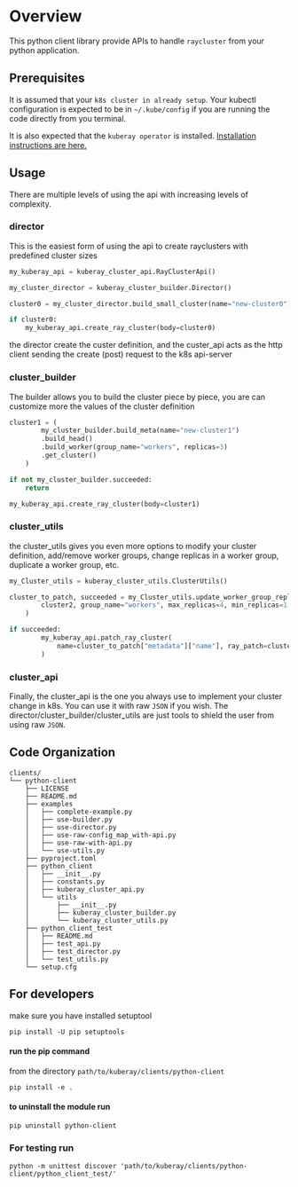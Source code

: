 # Overview

This python client library provide APIs to handle `raycluster` from your python application.

## Prerequisites

It is assumed that your `k8s cluster in already setup`. Your kubectl configuration is expected to be in  `~/.kube/config` if you are running the code directly from you terminal.

It is also expected that the `kuberay operator` is installed. [Installation instructions are here.](https://github.com/ray-project/kuberay#quick-start)

## Usage

There are multiple levels of using the api with increasing levels of complexity.

### director

This is the easiest form of using the api to create rayclusters with predefined cluster sizes

```python
my_kuberay_api = kuberay_cluster_api.RayClusterApi()

my_cluster_director = kuberay_cluster_builder.Director()

cluster0 = my_cluster_director.build_small_cluster(name="new-cluster0")

if cluster0:
    my_kuberay_api.create_ray_cluster(body=cluster0)
```

the director create the custer definition, and the custer_api acts as the http client sending the create (post) request to the k8s api-server

### cluster_builder

The builder allows you to build the cluster piece by piece, you are can customize more the values of the cluster definition

```python
cluster1 = (
        my_cluster_builder.build_meta(name="new-cluster1")
        .build_head()
        .build_worker(group_name="workers", replicas=3)
        .get_cluster()
    )

if not my_cluster_builder.succeeded:
    return

my_kuberay_api.create_ray_cluster(body=cluster1)
```

### cluster_utils

the cluster_utils gives you even more options to modify your cluster definition, add/remove worker groups, change replicas in a worker group, duplicate a worker group, etc.

```python
my_Cluster_utils = kuberay_cluster_utils.ClusterUtils()

cluster_to_patch, succeeded = my_Cluster_utils.update_worker_group_replicas(
        cluster2, group_name="workers", max_replicas=4, min_replicas=1, replicas=2
    )

if succeeded:
        my_kuberay_api.patch_ray_cluster(
            name=cluster_to_patch["metadata"]["name"], ray_patch=cluster_to_patch
        )
```

### cluster_api

Finally, the cluster_api is the one you always use to implement your cluster change in k8s. You can use it with raw `JSON` if you wish. The director/cluster_builder/cluster_utils are just tools to shield the user from using raw `JSON`.

## Code Organization
```
clients/
└── python-client
    ├── LICENSE
    ├── README.md
    ├── examples
    │   ├── complete-example.py
    │   ├── use-builder.py
    │   ├── use-director.py
    │   ├── use-raw-config_map_with-api.py
    │   ├── use-raw-with-api.py
    │   └── use-utils.py
    ├── pyproject.toml
    ├── python_client
    │   ├── __init__.py
    │   ├── constants.py
    │   ├── kuberay_cluster_api.py
    │   └── utils
    │       ├── __init__.py
    │       ├── kuberay_cluster_builder.py
    │       └── kuberay_cluster_utils.py
    ├── python_client_test
    │   ├── README.md
    │   ├── test_api.py
    │   ├── test_director.py
    │   └── test_utils.py
    └── setup.cfg
```
## For developers

make sure you have installed setuptool

`pip install -U pip setuptools`

#### run the pip command

from the directory `path/to/kuberay/clients/python-client`

`pip install -e .`

#### to uninstall the module run

`pip uninstall python-client`

### For testing run

 `python -m unittest discover 'path/to/kuberay/clients/python-client/python_client_test/'`
